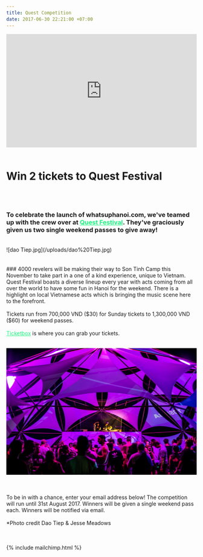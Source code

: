 ```yaml
---
title: Quest Competition
date: 2017-06-30 22:21:00 +07:00
---
```


<iframe width="100%" height="300" src="https://www.youtube.com/embed/KtqqZfscEPY" frameborder="0" allowfullscreen></iframe>
  
  
<br>
<br>

# Win 2 tickets to Quest Festival

 
<br>
<br> 
  

### To celebrate the launch of whatsuphanoi.com, we've teamed up with the crew over at <a href="http://questfestival.net/" style="color: #1df67f">Quest Festival</a>. They've graciously given us two single weekend passes to give away!
<br>
  ![dao Tiep.jpg](/uploads/dao%20Tiep.jpg)  
<br>
<br>
<br>
### 4000 revelers will be making their way to Son Tinh Camp this November to take part in a one of a kind experience, unique to Vietnam. Quest Festival boasts a diverse lineup every year with acts coming from all over the world to have some fun in Hanoi for the weekend. There is a highlight on local Vietnamese acts which is bringing the music scene here to the forefront.<br><br>Tickets run from 700,000 VND ($30) for Sunday tickets to 1,300,000 VND ($60) for weekend passes.<br><br><a href="https://ticketbox.vn/quest-festival/" style="color: #1df67f">Ticketbox</a> is where you can grab your tickets.
  
<br>
<br>

![Jesse Meadows (5).jpg](/uploads/Jesse%20Meadows%20(5).jpg)
<br>
<br>
<br>

To be in with a chance, enter your email address below! The competition will run until 31st August 2017. Winners will be given a single weekend pass each. Winners will be notified via email.<br>
<br>
*Photo credit Dao Tiep & Jesse Meadows
<br>
<br>
<br>

{% include mailchimp.html %}